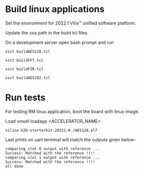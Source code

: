 # Build linux applications

Set the environment for 2022.1 Vitis™ unified software platform.

Update the xsa path in the build tcl files. 

On a development server open bash prompt and run 
```
xsct buildAES128.tcl

xsct buildFFT.tcl

xsct buildFIR.tcl

xsct buildAES192.tcl
```
# Run tests
For testing RM linux application, boot the board with linux image. 

Load xmutil loadapp <ACCELERATOR_NAME>

```
xilinx-k26-starterkit-20221:#./AES128.elf
```


Last prints on uart terminal will match the outputs given below-

```
comparing slot 0 output with reference ...
Success: Matched with the reference !!!!
comparing slot 1 output with reference ...
Success: Matched with the reference !!!!
all done
```

